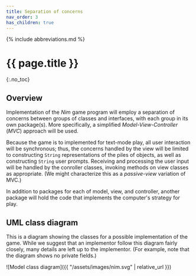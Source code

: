 ```yaml
---
title: Separation of concerns
nav_order: 3
has_children: true
---
```


{% include abbreviations.md %}

# {{ page.title }}
{:.no_toc}

## Overview

Implementation of the _Nim_ game program will employ a separation of concerns between groups of classes and interfaces, with each group in its own package(s). More specifically, a simplified _Model-View-Controller_ (_MVC_) approach will be used.

Because the game is to implemented for text-mode play, all user interaction will be synchronous; thus, the concerns handled by the view will be limited to constructing `String` representations of the piles of objects, as well as constructing `String` user prompts. Receiving and processing the user input will be handled by the conroller classes, invoking methods on view classes as appropriate. (We might characterize this as a _passive-view_ variation of MVC.)

In addition to packages for each of model, view, and controller, another package will hold the code that implements the computer's strategy for play.

## UML class diagram

This is a diagram showing the classes for a possible implementation of the game. While we suggest that an implementor follow this diagram fairly closely, many details are left up to the implementor. (For example, note that the diagram shows no private fields.)

![Model class diagram]({{ "/assets/images/nim.svg" | relative_url }})
